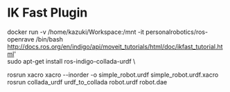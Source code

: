 
# IK Fast Plugin

docker run -v /home/kazuki/Workspace:/mnt -it personalrobotics/ros-openrave /bin/bash \
http://docs.ros.org/en/indigo/api/moveit_tutorials/html/doc/ikfast_tutorial.html' \
sudo apt-get install ros-indigo-collada-urdf \

rosrun xacro xacro --inorder -o simple_robot.urdf simple_robot.urdf.xacro \
rosrun collada_urdf urdf_to_collada robot.urdf robot.dae